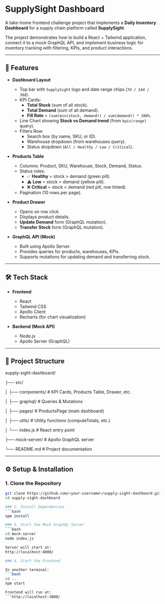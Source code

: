 # SupplySight Dashboard

A take-home frontend challenge project that implements a **Daily Inventory Dashboard** for a supply chain platform called **SupplySight**.  

The project demonstrates how to build a React + Tailwind application, connect it to a mock GraphQL API, and implement business logic for inventory tracking with filtering, KPIs, and product interactions.

---

## 🚀 Features

- **Dashboard Layout**
  - Top bar with `SupplySight` logo and date range chips (`7d / 14d / 30d`).
  - KPI Cards:
    - **Total Stock** (sum of all stock).
    - **Total Demand** (sum of all demand).
    - **Fill Rate** = `(sum(min(stock, demand)) / sum(demand)) * 100%`.
  - Line Chart showing **Stock vs Demand trend** (from `kpis(range)` query).
  - Filters Row:
    - Search box (by name, SKU, or ID).
    - Warehouse dropdown (from warehouses query).
    - Status dropdown (`All / Healthy / Low / Critical`).

- **Products Table**
  - Columns: Product, SKU, Warehouse, Stock, Demand, Status.
  - Status rules:
    - ✅ **Healthy** = stock > demand (green pill).
    - ⚠️ **Low** = stock = demand (yellow pill).
    - ❌ **Critical** = stock < demand (red pill, row tinted).
  - Pagination (10 rows per page).

- **Product Drawer**
  - Opens on row click.
  - Displays product details.
  - **Update Demand** form (GraphQL mutation).
  - **Transfer Stock** form (GraphQL mutation).

- **GraphQL API (Mock)**
  - Built using Apollo Server.
  - Provides queries for products, warehouses, KPIs.
  - Supports mutations for updating demand and transferring stock.

---

## 🛠️ Tech Stack

- **Frontend**
  - React
  - Tailwind CSS
  - Apollo Client
  - Recharts (for chart visualization)

- **Backend (Mock API)**
  - Node.js
  - Apollo Server (GraphQL)

---

## 📂 Project Structure

supply-sight-dashboard/

├── src/

│ ├── components/ # KPI Cards, Products Table, Drawer, etc.

│ ├── graphql/ # Queries & Mutations

│ ├── pages/ # ProductsPage (main dashboard)

│ ├── utils/ # Utility functions (computeTotals, etc.)

│ └── index.js # React entry point

├── mock-server/ # Apollo GraphQL server

└── README.md # Project documentation


---

## ⚙️ Setup & Installation

### 1. Clone the Repository
```bash
git clone https://github.com/<your-username>/supply-sight-dashboard.git
cd supply-sight-dashboard

### 2. Install Dependencies
```bash
npm install

### 3. Start the Mock GraphQL Server
```bash
cd mock-server
node index.js

Server will start at:
http://localhost:4000/

### 4. Start the Frontend

In another terminal:
```bash
cd ..
npm start

Frontend will run at:
```http://localhost:3000/
